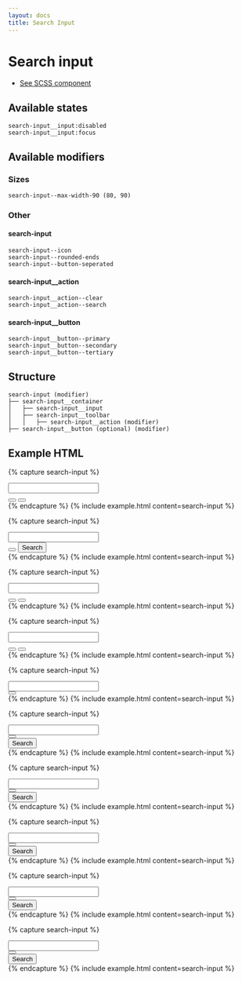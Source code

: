 ```yaml
---
layout: docs
title: Search Input
---
```


# Search input

- [See SCSS component](../../scss/controls/search-input.scss)

## Available states

```text
search-input__input:disabled
search-input__input:focus
```

## Available modifiers

### Sizes

```text
search-input--max-width-90 (80, 90)
```

### Other

#### search-input

```text
search-input--icon
search-input--rounded-ends
search-input--button-seperated
```

#### search-input__action

```text
search-input__action--clear
search-input__action--search
```

#### search-input__button

```text
search-input__button--primary
search-input__button--secondary
search-input__button--tertiary
```

## Structure

```text
search-input (modifier)
├── search-input__container
│   ├── search-input__input
│   ├── search-input__toolbar
│   │   ├── search-input__action (modifier)
├── search-input__button (optional) (modifier)
```

## Example HTML

{% capture search-input %}
<div class="search-input">
    <div class="search-input__container">
        <input class="search-input__input">
        <div class="search-input__toolbar">
            <button class="search-input__action search-input__action--clear"></button>
            <button class="search-input__action search-input__action--search"></button>
        </div>
    </div>
</div>
{% endcapture %}
{% include example.html
	content=search-input
%}

{% capture search-input %}
<div class="search-input">
    <div class="search-input__container">
        <input class="search-input__input">
        <div class="search-input__toolbar">
            <button class="search-input__action search-input__action--clear"></button>
            <button class="search-input__action">
                Search
            </button>
        </div>
    </div>
</div>
{% endcapture %}
{% include example.html
	content=search-input
%}

{% capture search-input %}
<div class="search-input search-input--max-width-90">
    <div class="search-input__container">
        <input class="search-input__input">
        <div class="search-input__toolbar">
            <button class="search-input__action search-input__action--clear"></button>
            <button class="search-input__action search-input__action--search"></button>
        </div>
    </div>
</div>
{% endcapture %}
{% include example.html
	content=search-input
%}

{% capture search-input %}
<div class="search-input search-input--rounded-ends">
    <div class="search-input__container">
        <input class="search-input__input">
        <div class="search-input__toolbar">
            <button class="search-input__action search-input__action--clear"></button>
            <button class="search-input__action search-input__action--search"></button>
        </div>
    </div>
</div>
{% endcapture %}
{% include example.html
	content=search-input
%}

{% capture search-input %}
<div class="search-input search-input--rounded-ends search-input--icon">
    <div class="search-input__container">
        <input class="search-input__input">
        <div class="search-input__toolbar">
            <button class="search-input__action search-input__action--clear"></button>
        </div>
    </div>
</div>
{% endcapture %}
{% include example.html
	content=search-input
%}

{% capture search-input %}
<div class="search-input">
    <div class="search-input__container">
        <input class="search-input__input">
        <div class="search-input__toolbar">
            <button class="search-input__action search-input__action--clear"></button>
        </div>
    </div>
    <button class="search-input__button">
        Search
    </button>
</div>
{% endcapture %}
{% include example.html
	content=search-input
%}

{% capture search-input %}
<div class="search-input search-input--rounded-ends">
    <div class="search-input__container">
        <input class="search-input__input">
        <div class="search-input__toolbar">
            <button class="search-input__action search-input__action--clear"></button>
        </div>
    </div>
    <button class="search-input__button">
        Search
    </button>
</div>
{% endcapture %}
{% include example.html
	content=search-input
%}

{% capture search-input %}
<div class="search-input search-input--button-seperated">
    <div class="search-input__container">
        <input class="search-input__input">
        <div class="search-input__toolbar">
            <button class="search-input__action search-input__action--clear"></button>
        </div>
    </div>
    <button class="search-input__button">
        Search
    </button>
</div>
{% endcapture %}
{% include example.html
	content=search-input
%}

{% capture search-input %}
<div class="search-input search-input--rounded-ends search-input--button-seperated">
    <div class="search-input__container">
        <input class="search-input__input">
        <div class="search-input__toolbar">
            <button class="search-input__action search-input__action--clear"></button>
        </div>
    </div>
    <button class="search-input__button">
        Search
    </button>
</div>
{% endcapture %}
{% include example.html
	content=search-input
%}

{% capture search-input %}
<div class="search-input">
    <div class="search-input__container">
        <input class="search-input__input">
        <div class="search-input__toolbar">
            <button class="search-input__action search-input__action--clear"></button>
        </div>
    </div>
    <button class="search-input__button search-input__button--primary">
        Search
    </button>
</div>
{% endcapture %}
{% include example.html
	content=search-input
%}
